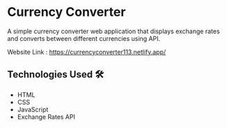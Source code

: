 # Currency Converter 

A simple currency converter web application that displays exchange rates and converts between different currencies using API.

Website Link : https://currencyconverter113.netlify.app/

## Technologies Used 🛠️
- HTML
- CSS
- JavaScript
- Exchange Rates API
